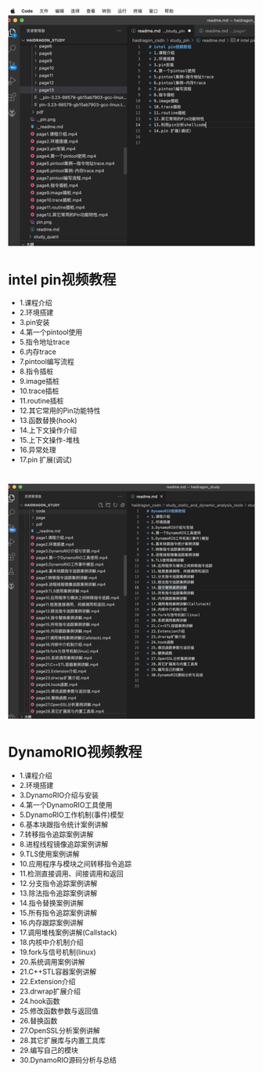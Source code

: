 # ![intel pin视频教程](./pin.png)
# intel pin视频教程
* 1.课程介绍
* 2.环境搭建
* 3.pin安装
* 4.第一个pintool使用
* 5.指令地址trace
* 6.内存trace
* 7.pintool编写流程
* 8.指令插桩
* 9.image插桩
* 10.trace插桩
* 11.routine插桩
* 12.其它常用的Pin功能特性
* 13.函数替换(hook)
* 14.上下文操作介绍
* 15.上下文操作-堆栈
* 16.异常处理
* 17.pin 扩展(调试)
# ![dynamoRIO视频教程](./dynamoRIO.png)
# DynamoRIO视频教程
* 1.课程介绍
* 2.环境搭建
* 3.DynamoRIO介绍与安装
* 4.第一个DynamoRIO工具使用
* 5.DynamoRIO工作机制(事件)模型
* 6.基本块跟指令统计案例讲解
* 7.转移指令追踪案例讲解
* 8.进程线程镜像追踪案例讲解
* 9.TLS使用案例讲解
* 10.应用程序与模块之间转移指令追踪
* 11.检测直接调用、间接调用和返回
* 12.分支指令追踪案例讲解
* 13.除法指令追踪案例讲解
* 14.指令替换案例讲解
* 15.所有指令追踪案例讲解
* 16.内存跟踪案例讲解
* 17.调用堆栈案例讲解(Callstack)
* 18.内核中介机制介绍
* 19.fork与信号机制(linux)
* 20.系统调用案例讲解
* 21.C++STL容器案例讲解
* 22.Extension介绍
* 23.drwrap扩展介绍
* 24.hook函数
* 25.修改函数参数与返回值
* 26.替换函数
* 27.OpenSSL分析案例讲解
* 28.其它扩展库与内置工具库
* 29.编写自己的模块
* 30.DynamoRIO源码分析与总结

